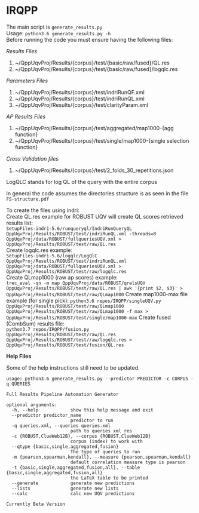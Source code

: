 # IRQPP


The main script is `generate_results.py` \
Usage: `python3.6 generate_results.py -h` \
Before running the code you must ensure having the following files:

_Results Files_
1. ~/QppUqvProj/Results/{corpus}/test/{basic/raw/fused}/QL.res
2. ~/QppUqvProj/Results/{corpus}/test/{basic/raw/fused}/logqlc.res

_Parameters Files_
1. ~/QppUqvProj/Results/{corpus}/test/indriRunQF.xml
2. ~/QppUqvProj/Results/{corpus}/test/indriRunQL.xml
3. ~/QppUqvProj/Results/{corpus}/test/clarityParam.xml

_AP Results Files_
1. ~/QppUqvProj/Results/{corpus}/test/aggregated/map1000-{agg function}
2. ~/QppUqvProj/Results/{corpus}/test/single/map1000-{single selection function}

_Cross Validation files_
1. ~/QppUqvProj/Results/{corpus}/test/2_folds_30_repetitions.json

LogQLC stands for log QL of the query with the entire corpus 

In general the code assumes the directories structure is as seen in the file 
`FS-structure.pdf`

To create the files using indri:\
Create QL.res example for ROBUST UQV will create QL scores retrieved results list: \
`SetupFiles-indri-5.6/runqueryql/IndriRunQueryQL QppUqvProj/Results/ROBUST/test/indriRunQL.xml -threads=8 QppUqvProj/data/ROBUST/fullqueriesUQV.xml > QppUqvProj/Results/ROBUST/test/raw/QL.res`\
Create logqlc.res example:\
`SetupFiles-indri-5.6/logqlc/LogQlC QppUqvProj/Results/ROBUST/test/indriRunQL.xml QppUqvProj/data/ROBUST/fullqueriesUQV.xml > QppUqvProj/Results/ROBUST/test/raw/logqlc.res`\
Create QLmap1000 (raw ap scores) example:\
`trec_eval -qn -m map QppUqvProj/data/ROBUST/qrelsUQV QppUqvProj/Results/ROBUST/test/raw/QL.res | awk '{print $2, $3}' > QppUqvProj/Results/ROBUST/test/raw/QLmap1000`
Create map1000-max file example (for single pick):
`python3.6 repos/IRQPP/singleUQV.py QppUqvProj/Results/ROBUST/test/raw/QLmap1000 QppUqvProj/Results/ROBUST/test/raw/QLmap1000 -f max > QppUqvProj/Results/ROBUST/test/single/map1000-max`
Create fused (CombSum) results file:\
`python3.7 repos/IRQPP/fusion.py QppUqvProj/Results/ROBUST/test/raw/QL.res QppUqvProj/Results/ROBUST/test/raw/logqlc.res >  QppUqvProj/Results/ROBUST/test/fusion/QL.res`


**Help Files**

Some of the help instructions still need to be updated.


```
usage: python3.6 generate_results.py --predictor PREDICTOR -c CORPUS -q QUERIES 

Full Results Pipeline Automation Generator

optional arguments:
  -h, --help            show this help message and exit
  --predictor predictor_name
                        predictor to run
  -q queries.xml, --queries queries.xml
                        path to queries xml res
  -c {ROBUST,ClueWeb12B}, --corpus {ROBUST,ClueWeb12B}
                        corpus (index) to work with
  --qtype {basic,single,aggregated,fusion}
                        The type of queries to run
  -m {pearson,spearman,kendall}, --measure {pearson,spearman,kendall}
                        default correlation measure type is pearson
  -t {basic,single,aggregated,fusion,all}, --table {basic,single,aggregated,fusion,all}
                        the LaTeX table to be printed
  --generate            generate new predictions
  --lists               generate new lists
  --calc                calc new UQV predictions

Currently Beta Version

```
